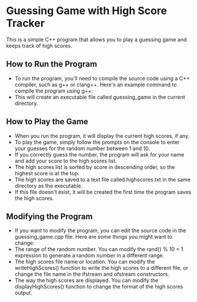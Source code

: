 # Guessing Game with High Score Tracker
This is a simple C++ program that allows you to play a guessing game and keeps track of high scores.

## How to Run the Program
- To run the program, you'll need to compile the source code using a C++ compiler, such as g++ or clang++. Here's an example command to compile the program using g++:
- This will create an executable file called guessing_game in the current directory. 

## How to Play the Game
- When you run the program, it will display the current high scores, if any. 
- To play the game, simply follow the prompts on the console to enter your guesses for the random number between 1 and 10.
- If you correctly guess the number, the program will ask for your name and add your score to the high scores list. 
- The high scores list is sorted by score in descending order, so the highest score is at the top.
- The high scores are saved to a text file called highscores.txt in the same directory as the executable. 
- If this file doesn't exist, it will be created the first time the program saves the high scores.

## Modifying the Program
- If you want to modify the program, you can edit the source code in the guessing_game.cpp file. Here are some things you might want to change:
- The range of the random number. You can modify the rand() % 10 + 1 expression to generate a random number in a different range.
- The high scores file name or location. You can modify the writeHighScores() function to write the high scores to a different file, or change the file name in the ifstream and ofstream constructors.
- The way the high scores are displayed. You can modify the displayHighScores() function to change the format of the high scores output.
